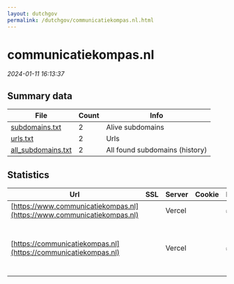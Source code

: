 ```yaml
---
layout: dutchgov
permalink: /dutchgov/communicatiekompas.nl.html
---
```



# communicatiekompas.nl
*2024-01-11 16:13:37*
## Summary data


| File       | Count | Info |
|------------|-------|------|
|[subdomains.txt](/data/communicatiekompas.nl/subdomains.txt)|2|Alive subdomains|
|[urls.txt](/data/communicatiekompas.nl/urls.txt)|2|Urls|
|[all_subdomains.txt](/data/communicatiekompas.nl/all_subdomains.txt)|2|All found subdomains (history)|


## Statistics


| Url | SSL | Server | Cookie | HSTS | CSP | XFO | XXP | RP | Tech |Title |
|------------|-------|------|------|------|------|------|------|------|------|------|
|[https://www.communicatiekompas.nl](https://www.communicatiekompas.nl)| |Vercel| |:white_check_mark: | | | | :white_check_mark: |HSTS Vercel||
|[https://communicatiekompas.nl](https://communicatiekompas.nl)| |Vercel| |:white_check_mark: | | | | :white_check_mark: |HSTS Next.js Node.js React Vercel Webpack|Communicatiekomp...|